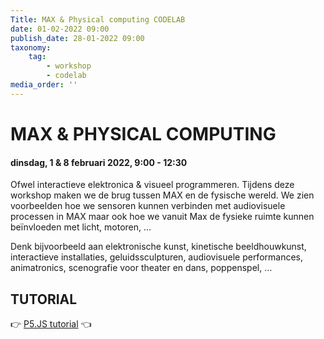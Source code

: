 ```yaml
---
Title: MAX & Physical computing CODELAB
date: 01-02-2022 09:00
publish_date: 28-01-2022 09:00
taxonomy:
    tag:
        - workshop
        - codelab
media_order: ''
---
```

# MAX & PHYSICAL COMPUTING
#### dinsdag, 1 & 8 februari 2022, 9:00 - 12:30
Ofwel interactieve elektronica & visueel programmeren. Tijdens deze workshop maken we de brug tussen MAX en de fysische wereld. We zien voorbeelden hoe we sensoren kunnen verbinden met audiovisuele processen in MAX maar ook hoe we vanuit Max de fysieke ruimte kunnen beïnvloeden met licht, motoren, …

Denk bijvoorbeeld aan elektronische kunst, kinetische beeldhouwkunst, interactieve installaties, geluidssculpturen, audiovisuele performances, animatronics, scenografie voor theater en dans, poppenspel, …

## TUTORIAL
👉 [P5.JS tutorial](https://github.com/theBlackBoxSociety/CodeCrashCourses/blob/master/MaxArduinoDMX.md) 👈
